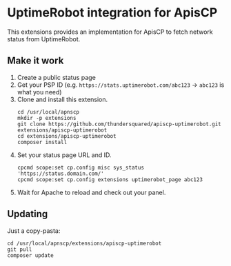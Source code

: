 # UptimeRobot integration for ApisCP

This extensions provides an implementation for ApisCP to fetch network status from UptimeRobot.

## Make it work

1. Create a public status page
2. Get your PSP ID (e.g. `https://stats.uptimerobot.com/abc123` &rarr; `abc123` is what you need)
3. Clone and install this extension.
   ```
   cd /usr/local/apnscp
   mkdir -p extensions
   git clone https://github.com/thundersquared/apiscp-uptimerobot.git extensions/apiscp-uptimerobot
   cd extensions/apiscp-uptimerobot
   composer install
   ```
4. Set your status page URL and ID.
   ```
   cpcmd scope:set cp.config misc sys_status 'https://status.domain.com/'
   cpcmd scope:set cp.config extensions uptimerobot_page abc123
   ```
5. Wait for Apache to reload and check out your panel.

## Updating

Just a copy-pasta:
```
cd /usr/local/apnscp/extensions/apiscp-uptimerobot
git pull
composer update
```
